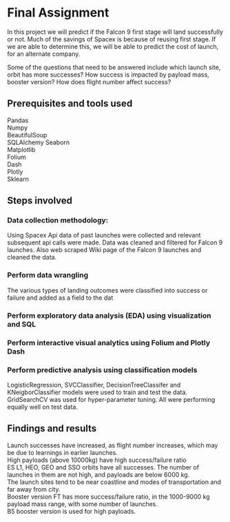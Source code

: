 # Final Assignment

In this project we will predict if the Falcon 9 first stage will land successfully or
not. Much of the savings of Spacex is because of reusing first stage. If we are
able to determine this, we will be able to predict the cost of launch, for an
alternate company.

Some of the questions that need to be answered include which launch site, orbit
has more successes? How success is impacted by payload mass, booster
version? How does flight number affect success?

## Prerequisites and tools used
Pandas  
Numpy  
BeautifulSoup  
SQLAlchemy
Seaborn  
Matplotlib  
Folium  
Dash  
Plotly  
Sklearn  


## Steps involved
### Data collection methodology:
Using Spacex Api data of past launches were collected and relevant subsequent api calls were made. Data was cleaned and filtered for Falcon 9 launches.
Also web scraped Wiki page of the Falcon 9 launches and cleaned the data.
### Perform data wrangling
The various types of landing outcomes were classified into success or failure and added as a field to the dat
### Perform exploratory data analysis (EDA) using visualization and SQL
### Perform interactive visual analytics using Folium and Plotly Dash
### Perform predictive analysis using classification models
LogisticRegression, SVCClassifier, DecisionTreeClassifer and KNeigborClassifier models were used to train and test the data. GridSearchCV was used for hyper-parameter tuning. All were performing equally well on test data.


## Findings and results
Launch successes have increased, as flight number increases, which may be due to learnings in earlier launches.   
High payloads (above 10000kg) have high success/failure ratio  
ES L1, HEO, GEO and SSO orbits have all successes. The number of launches in them are not high, and payloads are below 6000 kg.  
The launch sites tend to be near coastline and modes of transportation and far away from city.  
Booster version FT has more success/failure ratio, in the 1000-9000 kg payload mass range, with some number of launches.  
B5 booster version is used for high payloads.  




